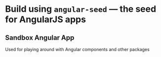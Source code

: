 # Build using `angular-seed` — the seed for AngularJS apps


## Sandbox Angular App

Used for playing around with Angular components and other packages